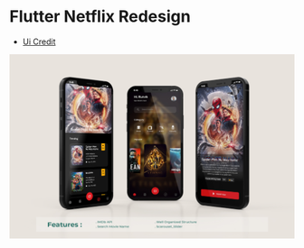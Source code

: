 # Flutter Netflix Redesign

- [Ui Credit](https://www.uplabs.com)

![Netflix Redesign](screenshort/netfliximg.jpeg)
